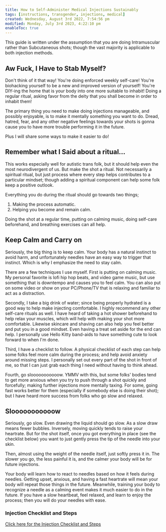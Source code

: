 ```yaml
---
title: How to Self-Administer Medical Injections Sustainably
tags: [instructions, transgender, injections, medical]
created: Wednesday, August 3rd 2022, 7:54:56 pm
modified: Monday, July 3rd 2023, 4:22:10 pm
enableToc: true
---
```


This guide is written under the assumption that you are doing Intramuscular rather than Subcutaneous shots; though the vast majority is applicable to both injection methods.

## Aw Fuck, I Have to Stab Myself?

Don't think of it that way! You're doing enforced weekly self-care! You're biohacking yourself to be a new and improved version of yourself! You're DIY-ing the home that is your body into one more suitable to inhabit! Doing a regular ritual, asking favor from the deity that you shall become in order to inhabit them!

The primary thing you need to make doing injections manageable, and possibly enjoyable, is to make it mentally something you want to do. Dread, hatred, fear, and any other negative feelings towards your shots is gonna cause you to have more trouble performing it in the future.

Plus I will share some ways to make it easier to do!

## Remember what I Said about a ritual…

This works especially well for autistic trans folk, but it should help even the most neurodivergent of us. But make the shot a ritual. Not necessarily a spiritual ritual, but just process where every step helps contributes to a particular mindset; though adding a spiritual component can help some folk keep a positive outlook.

Everything you do during the ritual should go towards two things;

  1. Making the process automatic.
  2. Helping you become and remain calm.

Doing the shot at a regular time, putting on calming music, doing self-care beforehand, and breathing exercises can all help.

## Keep Calm and Carry on

Seriously, the big thing is to keep calm. Your body has a natural instinct to avoid harm, and unfortunately needles have an easy way to trigger that instinct. Which is why I emphasize the need to stay calm.

There are a few techniques I use myself. First is putting on calming music. My personal favorite is lofi hip hop beats, and video game music, but use something that is downtempo and causes you to feel calm. You can also put on some video or show on your PC/Phone/TV that is relaxing and familiar to act as a distraction.

Secondly, I take a big drink of water; since being properly hydrated is a good way to help make injecting comfortable. I highly recommend any other self-care rituals as well. I have heard of taking a hot shower beforehand to help relax your muscles, which will help with making your shot more comfortable. Likewise skincare and shaving can also help you feel better and put you in a good mindset. Even having a treat set aside for the end can help. I personally use Hello Kitty band-aids to have something cute to look forward to when I'm done.

Third, I have a checklist to follow. A physical checklist of each step can help some folks feel more calm during the process; and help avoid anxiety around missing steps. I personally set out every part of the shot in front of me, so that I can just grab each thing I need without having to think ahead.

Fourth, go slooooooooooow. YMMV with this, but some folks' bodies tend to get more anxious when you try to push through a shot quickly and forcefully; making further injections more mentally taxing. For some, going fast works better for them (especially if somebody else is doing their shot); but I have heard more success from folks who go slow and relaxed.

## Slooooooooooow

Seriously, go slow. Even drawing the liquid should go slow. As a slow draw means fewer bubbles. Inversely, moving quickly tends to raise your heartrate. But for the shot itself, once you got everything in place (see the checklist below) you want to just gently press the tip of the needle into your skin.

Then, almost using the weight of the needle itself, just softly press it in. The slower you go, the less painful it is, and the calmer your body will be for future injections.

Your body will learn how to react to needles based on how it feels during needles. Getting upset, anxious, and having a fast heartrate will mean your body will repeat those things in the future. Meanwhile, training your body to recognize a needle as a calming event makes it much easier to do in the future. If you have a slow heartbeat, feel relaxed, and learn to enjoy the process; then you will do your needles with ease.

### Injection Checklist and Steps

[Click here for the Injection Checklist and Steps](Archive/Guides/Injection%20Checklist%20and%20Steps.md)
